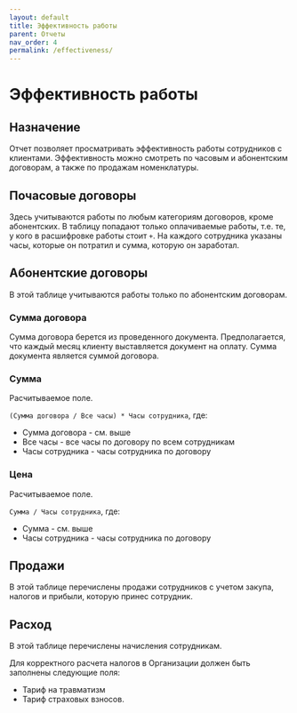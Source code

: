 ```yaml
---
layout: default
title: Эффективность работы
parent: Отчеты
nav_order: 4
permalink: /effectiveness/
---
```


# Эффективность работы

## Назначение

Отчет позволяет просматривать эффективность работы сотрудников с клиентами.
Эффективность можно смотреть по часовым и абонентским договорам, а также по продажам номенклатуры.

## Почасовые договоры

Здесь учитываются работы по любым категориям договоров, кроме абонентских.
В таблицу попадают только оплачиваемые работы, т.е. те, у кого в расшифровке работы стоит ``+``.
На каждого сотрудника указаны часы, которые он потратил и сумма, которую он заработал.

## Абонентские договоры

В этой таблице учитываются работы только по абонентским договорам.

### Сумма договора

Сумма договора берется из проведенного документа.
Предполагается, что каждый месяц клиенту выставляется документ на оплату.
Сумма документа является суммой договора. 

### Сумма

Расчитываемое поле.

``(Сумма договора / Все часы) * Часы сотрудника``, где:

* Сумма договора - см. выше
* Все часы - все часы по договору по всем сотрудникам
* Часы сотрудника - часы сотрудника по договору

### Цена

Расчитываемое поле.

``Сумма / Часы сотрудника``, где:

* Сумма - см. выше
* Часы сотрудника - часы сотрудника по договору

## Продажи

В этой таблице перечислены продажи сотрудников с учетом закупа, налогов и прибыли, которую принес сотрудник.

## Расход 

В этой таблице перечислены начисления сотрудникам.

Для корректного расчета налогов в Организации должен быть заполнены следующие поля:

* Тариф на травматизм
* Тариф страховых взносов.
